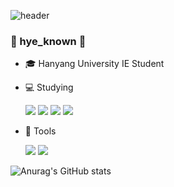 ![header](https://capsule-render.vercel.app/api?type=Cylinder&color=auto&height=300&section=header&text=hye_known&fontSize=70)


### :hamster: hye_known :hamster:

- :mortar_board: Hanyang University IE Student
- :computer:  Studying

  <img src="https://img.shields.io/badge/Python-3776AB?style=flat&logo=Python&logoColor=white"/> <img src="https://img.shields.io/badge/Pytorch-EE4C2C?style=flat&logo=Pytorch&logoColor=white"/> <img src="https://img.shields.io/badge/pandas-150458?style=flat&logo=pandas&logoColor=white"/> <img src="https://img.shields.io/badge/MySQL-4479A1?style=flat&logo=MySQL&logoColor=white"/>

- :hammer: Tools 

  <img src="https://img.shields.io/badge/Google Colab-F9AB00?style=flat&logo=Google Colab&logoColor=white"/> <img src="https://img.shields.io/badge/Kaggle-20BEFF?style=flat&logo=Kaggle&logoColor=white"/>




![Anurag's GitHub stats](https://github-readme-stats.vercel.app/api?username=hyeknown&show_icons=true&theme=dracula)

